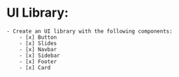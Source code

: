 # UI Library:
    - Create an UI library with the following components:
        - [x] Button
        - [x] Slides
        - [x] Navbar
        - [x] Sidebar
        - [x] Footer
        - [x] Card
